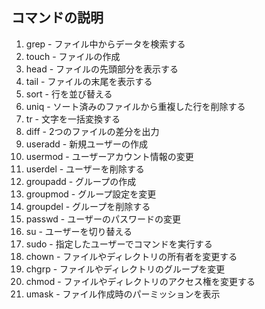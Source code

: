 ## コマンドの説明

1. grep - ファイル中からデータを検索する
1. touch - ファイルの作成
1. head - ファイルの先頭部分を表示する
1. tail - ファイルの末尾を表示する
1. sort - 行を並び替える
1. uniq - ソート済みのファイルから重複した行を削除する
1. tr - 文字を一括変換する
1. diff - 2つのファイルの差分を出力
1. useradd - 新規ユーザーの作成
1. usermod - ユーザーアカウント情報の変更
1. userdel - ユーザーを削除する
1. groupadd - グループの作成
1. groupmod - グループ設定を変更
1. groupdel - グループを削除する
1. passwd - ユーザーのパスワードの変更
1. su - ユーザーを切り替える
1. sudo - 指定したユーザーでコマンドを実行する
1. chown - ファイルやディレクトリの所有者を変更する
1. chgrp - ファイルやディレクトリのグループを変更
1. chmod - ファイルやディレクトリのアクセス権を変更する
1. umask - ファイル作成時のパーミッションを表示

